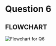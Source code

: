 # Question 6

## FLOWCHART
![Flowchart for Q6](https://github.com/user-attachments/assets/8c770444-f8b8-44aa-aa36-5d29a77e172f)
